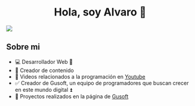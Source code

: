 <div align="center">
<h1 align="center">Hola, soy Alvaro 👋</h1>
</div>
<img src="https://i.imgur.com/gGrP998.png">


## Sobre mi

- 💻 Desarrollador Web 📱 
- 📣 Creador de contenido
- 🎥 Videos relacionados a la programación en [Youtube](https://www.youtube.com/@gusoft) 
- ✅ Creador de Gusoft, un equipo de programadores que buscan crecer en este mundo digital ⏫
- 📘 Proyectos realizados en la página de [Gusoft](https://gusoft.com.mx/)
<br>
          
</div>
<br>
